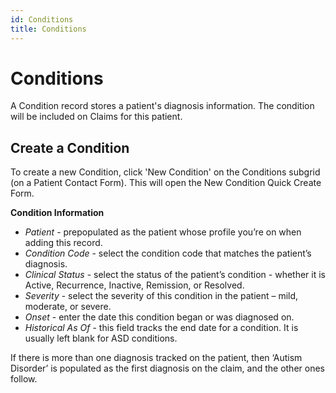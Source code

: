 ```yaml
---
id: Conditions
title: Conditions
---
```


# Conditions 
A Condition record stores a patient's diagnosis information. The condition will be included on Claims for this patient.

## Create a Condition

To create a new Condition, click 'New Condition' on the Conditions subgrid (on a Patient Contact Form). This will open the New Condition Quick Create Form.

**Condition Information**
- *Patient* - prepopulated as the patient whose profile you’re on when adding this record.
- *Condition Code* - select the condition code that matches the patient’s diagnosis. 
- *Clinical Status* - select the status of the patient’s condition - whether it is Active, Recurrence, Inactive, Remission, or Resolved.  
- *Severity* - select the severity of this condition in the patient – mild, moderate, or severe.
- *Onset* - enter the date this condition began or was diagnosed on.
- *Historical As Of* - this field tracks the end date for a condition. It is usually left blank for ASD conditions.

If there is more than one diagnosis tracked on the patient, then ‘Autism Disorder’ is populated as the first diagnosis on the claim, and the other ones follow.
